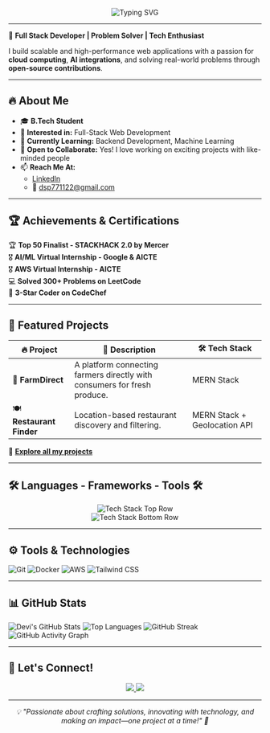 <p align="center">
  <img src="https://readme-typing-svg.herokuapp.com?font=Fira+Code&size=30&pause=1000&color=61DAFB&center=true&vCenter=true&width=600&lines=Hi%2C+I'm+Devi+Sree+Prasanth+Reddy!;Full-Stack+Web+Developer+%F0%9F%9A%80;Passionate+About+AI+%26+ML+%F0%9F%92%A1" alt="Typing SVG" />
</p>

---

🚀 **Full Stack Developer | Problem Solver | Tech Enthusiast**

I build scalable and high-performance web applications with a passion for **cloud computing**, **AI integrations**, and solving real-world problems through **open-source contributions**.

---

## 🔥 About Me  
- 🎓 **B.Tech Student**  
- 👀 **Interested in:** Full-Stack Web Development  
- 🌱 **Currently Learning:** Backend Development, Machine Learning  
- 💞️ **Open to Collaborate:** Yes! I love working on exciting projects with like-minded people  
- 📫 **Reach Me At:**  
  - [LinkedIn](https://www.linkedin.com/in/b-devi-sree-prasanth-reddy-41b540256/)  
  - 📧 [dsp771122@gmail.com](mailto:dsp771122@gmail.com)

---

## 🏆 Achievements & Certifications

🏆 **Top 50 Finalist - STACKHACK 2.0 by Mercer**  
🎖️ **AI/ML Virtual Internship - Google & AICTE**  
🎖️ **AWS Virtual Internship - AICTE**  
💻 **Solved 300+ Problems on LeetCode**  
🏅 **3-Star Coder on CodeChef**

---

## 🚀 Featured Projects

| 🔥 Project | 📝 Description | 🛠️ Tech Stack |
|------------|----------------|---------------|
| 🌾 **FarmDirect** | A platform connecting farmers directly with consumers for fresh produce. | MERN Stack |
| 🍽️ **Restaurant Finder** | Location-based restaurant discovery and filtering. | MERN Stack + Geolocation API |

🔗 **[Explore all my projects](#)**  

---

## 🛠️ Languages - Frameworks - Tools 🛠️  
<p align="center">
  <img src="https://skillicons.dev/icons?theme=dark&i=html,css,javascript,react,nodejs,express,mongodb" alt="Tech Stack Top Row" />
  <br>
  <img src="https://skillicons.dev/icons?theme=dark&i=mysql,postman,github,git,cpp,python,java,c" alt="Tech Stack Bottom Row" />
</p>

---

## ⚙️ Tools & Technologies

![Git](https://img.shields.io/badge/Git-F05032?style=flat-square&logo=git&logoColor=white)
![Docker](https://img.shields.io/badge/Docker-2496ED?style=flat-square&logo=docker&logoColor=white)
![AWS](https://img.shields.io/badge/AWS-232F3E?style=flat-square&logo=amazon-aws&logoColor=white)
![Tailwind CSS](https://img.shields.io/badge/Tailwind_CSS-06B6D4?style=flat-square&logo=tailwind-css&logoColor=white)

---

## 📊 GitHub Stats

![Devi's GitHub Stats](https://github-readme-stats.vercel.app/api?username=DeviSreePrasanth&show_icons=true&theme=radical)
![Top Languages](https://github-readme-stats.vercel.app/api/top-langs/?username=DeviSreePrasanth&layout=compact&theme=radical)
![GitHub Streak](https://github-readme-streak-stats.herokuapp.com/?user=DeviSreePrasanth&theme=radical)
![GitHub Activity Graph](https://github-readme-activity-graph.vercel.app/graph?username=DeviSreePrasanth&theme=radical)

---

## 🎯 Let's Connect!  

<p align="center">
  <a href="https://www.linkedin.com/in/b-devi-sree-prasanth-reddy-41b540256/">
    <img src="https://img.shields.io/badge/LinkedIn-0077B5?style=for-the-badge&logo=linkedin&logoColor=white" />
  </a>
  <a href="mailto:dsp771122@gmail.com">
    <img src="https://img.shields.io/badge/Email-D14836?style=for-the-badge&logo=gmail&logoColor=white" />
  </a>
</p>

---

<p align="center"><i>💡 "Passionate about crafting solutions, innovating with technology, and making an impact—one project at a time!" 🚀</i></p>
